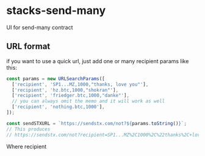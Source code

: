 # stacks-send-many

UI for send-many contract

## URL format

if you want to use a quick url, just add one or many recipient params like this:

```ts
const params = new URLSearchParams([
  ['recipient', 'SP1...MZ,1000,"thanks, love you"'],
  ['recipient', 'hz.btc,1000,"shokran"'],
  ['recipient', 'friedger.btc,1000,"danke"'],
  // you can always omit the memo and it will work as well
  ['recipient', 'nothing.btc,1000'],
]);

const sendSTXURL = `https://sendstx.com/not?${params.toString()}`;
// This produces
// https://sendstx.com/not?recipient=SP1...MZ%2C1000%2C%22thanks%2C+love+you%22&recipient=hz.btc%2C1000%2C%22shokran%22&recipient=friedger.btc%2C1000%2C%22danke%22
```

Where recipient
